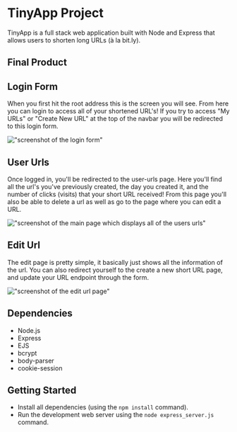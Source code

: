 # TinyApp Project

TinyApp is a full stack web application built with Node and Express that allows users to shorten long URLs (à la bit.ly).

## Final Product

## Login Form
When you first hit the root address this is the screen you will see. From here you can login to access all of your shortened URL's! If you try to access "My URLs" or "Create New URL" at the top of the navbar you will be redirected to this login form.

!["screenshot of the login form"](https://github.com/jeffreycao1998/LHL-Assignments/blob/master/w3/tinyapp/docs/login.png?raw=true)
## User Urls
Once logged in, you'll be redirected to the user-urls page. Here you'll find all the url's you've previously created, the day you created it, and the number of clicks (visits) that your short URL received! From this page you'll also be able to delete a url as well as go to the page where you can edit a URL.

!["screenshot of the main page which displays all of the users urls"](https://github.com/jeffreycao1998/LHL-Assignments/blob/master/w3/tinyapp/docs/user-urls.png?raw=true)
## Edit Url
The edit page is pretty simple, it basically just shows all the information of the url. You can also redirect yourself to the create a new short URL page, and update your URL endpoint through the form.

!["screenshot of the edit url page"](https://github.com/jeffreycao1998/LHL-Assignments/blob/master/w3/tinyapp/docs/edit.png?raw=true)

## Dependencies

- Node.js
- Express
- EJS
- bcrypt
- body-parser
- cookie-session

## Getting Started

- Install all dependencies (using the `npm install` command).
- Run the development web server using the `node express_server.js` command.
